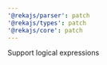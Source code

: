 ```yaml
---
'@rekajs/parser': patch
'@rekajs/types': patch
'@rekajs/core': patch
---
```


Support logical expressions
